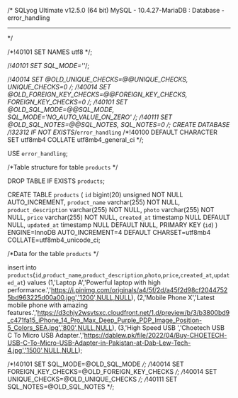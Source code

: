 /*
SQLyog Ultimate v12.5.0 (64 bit)
MySQL - 10.4.27-MariaDB : Database - error_handling
*********************************************************************
*/

/*!40101 SET NAMES utf8 */;

/*!40101 SET SQL_MODE=''*/;

/*!40014 SET @OLD_UNIQUE_CHECKS=@@UNIQUE_CHECKS, UNIQUE_CHECKS=0 */;
/*!40014 SET @OLD_FOREIGN_KEY_CHECKS=@@FOREIGN_KEY_CHECKS, FOREIGN_KEY_CHECKS=0 */;
/*!40101 SET @OLD_SQL_MODE=@@SQL_MODE, SQL_MODE='NO_AUTO_VALUE_ON_ZERO' */;
/*!40111 SET @OLD_SQL_NOTES=@@SQL_NOTES, SQL_NOTES=0 */;
CREATE DATABASE /*!32312 IF NOT EXISTS*/`error_handling` /*!40100 DEFAULT CHARACTER SET utf8mb4 COLLATE utf8mb4_general_ci */;

USE `error_handling`;

/*Table structure for table `products` */

DROP TABLE IF EXISTS `products`;

CREATE TABLE `products` (
  `id` bigint(20) unsigned NOT NULL AUTO_INCREMENT,
  `product_name` varchar(255) NOT NULL,
  `product_description` varchar(255) NOT NULL,
  `photo` varchar(255) NOT NULL,
  `price` varchar(255) NOT NULL,
  `created_at` timestamp NULL DEFAULT NULL,
  `updated_at` timestamp NULL DEFAULT NULL,
  PRIMARY KEY (`id`)
) ENGINE=InnoDB AUTO_INCREMENT=4 DEFAULT CHARSET=utf8mb4 COLLATE=utf8mb4_unicode_ci;

/*Data for the table `products` */

insert  into `products`(`id`,`product_name`,`product_description`,`photo`,`price`,`created_at`,`updated_at`) values 
(1,'Laptop A','Powerful laptop with high performance.','https://i.pinimg.com/originals/a4/5f/2d/a45f2d98cf20447525bd963225d00a00.jpg','1200',NULL,NULL),
(2,'Mobile Phone X','Latest mobile phone with amazing features.','https://d3chjy2wsvtsxc.cloudfront.net/1.d/preview/b/3/b3800bd9_c471fa15_iPhone_14_Pro_Max_Deep_Purple_PDP_Image_Position-5_Colors_SEA.jpg','800',NULL,NULL),
(3,'High Speed USB ','Choetech USB C To Micro USB Adapter.','https://dablew.pk/file/2022/04/Buy-CHOETECH-USB-C-To-Micro-USB-Adapter-in-Pakistan-at-Dab-Lew-Tech-4.jpg','1500',NULL,NULL);

/*!40101 SET SQL_MODE=@OLD_SQL_MODE */;
/*!40014 SET FOREIGN_KEY_CHECKS=@OLD_FOREIGN_KEY_CHECKS */;
/*!40014 SET UNIQUE_CHECKS=@OLD_UNIQUE_CHECKS */;
/*!40111 SET SQL_NOTES=@OLD_SQL_NOTES */;
